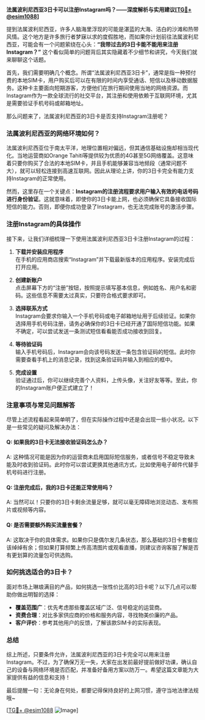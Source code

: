 **法属波利尼西亚3日卡可以注册Instagram吗？——深度解析与实用建议[[TG💪+ @esim1088](https://t.me/s/esim1088)]**

提到法属波利尼西亚，许多人脑海里浮现的可能是湛蓝的大海、洁白的沙滩和热带风情。这个地方是许多旅行者梦寐以求的度假胜地，而如果你计划前往法属波利尼西亚，可能会有一个问题萦绕在心头：**“我带过去的3日卡能不能用来注册Instagram？”** 这个看似简单的问题背后其实隐藏着不少细节和讲究，今天我们就来聊聊这个话题。

首先，我们需要明确几个概念。所谓“法属波利尼西亚3日卡”，通常是指一种预付费的本地SIM卡，用户购买后可以在有限的时间内享受通话、短信以及移动数据服务。这种卡主要面向短期游客，方便他们在旅行期间使用当地的网络资源。而Instagram作为一款全球流行的社交平台，其注册和使用依赖于互联网环境，尤其是需要验证手机号码或邮箱地址。

那么问题来了，法属波利尼西亚的3日卡是否支持Instagram注册呢？

### 法属波利尼西亚的网络环境如何？

法属波利尼西亚位于南太平洋，地理位置相对偏远，但其通信基础设施却相当现代化。当地运营商如Orange Tahiti等提供较为优质的4G甚至5G网络覆盖。这意味着只要你购买了合法的本地SIM卡，并且手机能够兼容当地频段（通常问题不大），就可以轻松连接到高速互联网。因此从理论上讲，你的3日卡完全有能力支持Instagram的正常使用。

然而，这里存在一个关键点：**Instagram的注册流程要求用户输入有效的电话号码进行身份验证**。这就意味着，即使你的3日卡能上网，也必须确保它具备接收国际短信的能力。否则，即便你成功登录了Instagram，也无法完成账号的激活步骤。

### 注册Instagram的具体操作

接下来，让我们详细梳理一下使用法属波利尼西亚3日卡注册Instagram的过程：

1. **下载并安装应用程序**  
   在手机的应用商店搜索“Instagram”并下载最新版本的应用程序。安装完成后打开应用。

2. **创建新账户**  
   点击屏幕下方的“注册”按钮，按照提示填写基本信息，例如姓名、用户名和密码。这些信息不需要太过真实，只要符合格式要求即可。

3. **选择联系方式**  
   Instagram会要求你输入一个手机号码或电子邮箱地址用于后续验证。如果你选择用手机号码注册，请务必确保你的3日卡已经开通了国际短信功能。如果不确定，可以尝试发送一条测试短信看看能否成功接收到回复。

4. **等待验证码**  
   输入手机号码后，Instagram会向该号码发送一条包含验证码的短信。此时你需要查看手机上的消息记录，找到这条验证码并输入到相应的框中。

5. **完成设置**  
   验证通过后，你可以继续完善个人资料，上传头像，关注好友等等。至此，你的Instagram账户便正式建立了！

### 注意事项与常见问题解答

尽管上述流程看起来简单明了，但在实际操作过程中还是会出现一些小状况。以下是一些常见的疑问及解决办法：

#### Q: 如果我的3日卡无法接收验证码怎么办？
A: 这种情况可能是因为你的运营商未启用国际短信服务，或者信号不稳定导致未能及时收到验证码。此时你可以尝试更换其他通讯方式，比如使用电子邮件代替手机号码进行注册。

#### Q: 注册完成后，我的3日卡还能正常使用吗？
A: 当然可以！只要你的3日卡剩余流量足够，就可以毫无障碍地浏览动态、发布照片或视频等内容。

#### Q: 是否需要额外购买流量套餐？
A: 这取决于你的具体需求。如果你只是偶尔发几条状态，那么基础的3日卡套餐应该绰绰有余；但如果打算频繁上传高清图片或观看直播，则建议咨询客服了解是否有更划算的流量包可供选购。

### 如何挑选适合的3日卡？

面对市场上琳琅满目的产品，如何挑选一张性价比高的3日卡呢？以下几点可以帮助你做出明智的选择：

- **覆盖范围广**：优先考虑那些覆盖区域广泛、信号稳定的运营商。
- **资费合理**：对比多家供应商的价格和服务内容，寻找物美价廉的产品。
- **客户评价**：参考其他用户的反馈，了解该款SIM卡的实际表现。

### 总结

综上所述，只要条件允许，法属波利尼西亚的3日卡完全可以用来注册Instagram。不过，为了确保万无一失，大家在出发前最好提前做好功课，确认自己的设备与网络环境是否匹配，并准备好备用方案以防万一。希望这篇文章能为大家提供有益的信息和支持！

最后提醒一句：无论身在何处，都要记得保持良好的上网习惯，遵守当地法律法规哦~ 

[[TG💪+ @esim1088](https://t.me/s/esim1088) ![Image](https://i.postimg.cc/4NQfJmqS/Snipaste-2025-05-13-00-14-12.png)]